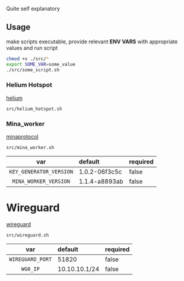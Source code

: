 
Quite self explanatory

## Usage

make scripts executable, provide relevant **ENV VARS** with appropriate values and run script

```bash
chmod +x ./src/*
export SOME_VAR=some_value
./src/some_script.sh
```

### Helium Hotspot

[helium](https://www.helium.com/mine)

`src/helium_hotspot.sh`

### Mina_worker

[minaprotocol](https://minaprotocol.com/)

`src/mina_worker.sh`

|           var           | default       | required |
| :---------------------: | :------------ | :------- |
| `KEY_GENERATOR_VERSION` | 1.0.2-06f3c5c | false    |
|  `MINA_WORKER_VERSION`  | 1.1.4-a8893ab | false    |

# Wireguard

[wireguard](https://www.wireguard.com/)

`src/wireguard.sh`

|       var        | default       | required |
| :--------------: | :------------ | :------- |
| `WIREGUARD_PORT` | 51820         | false    |
|     `WG0_IP`     | 10.10.10.1/24 | false    |